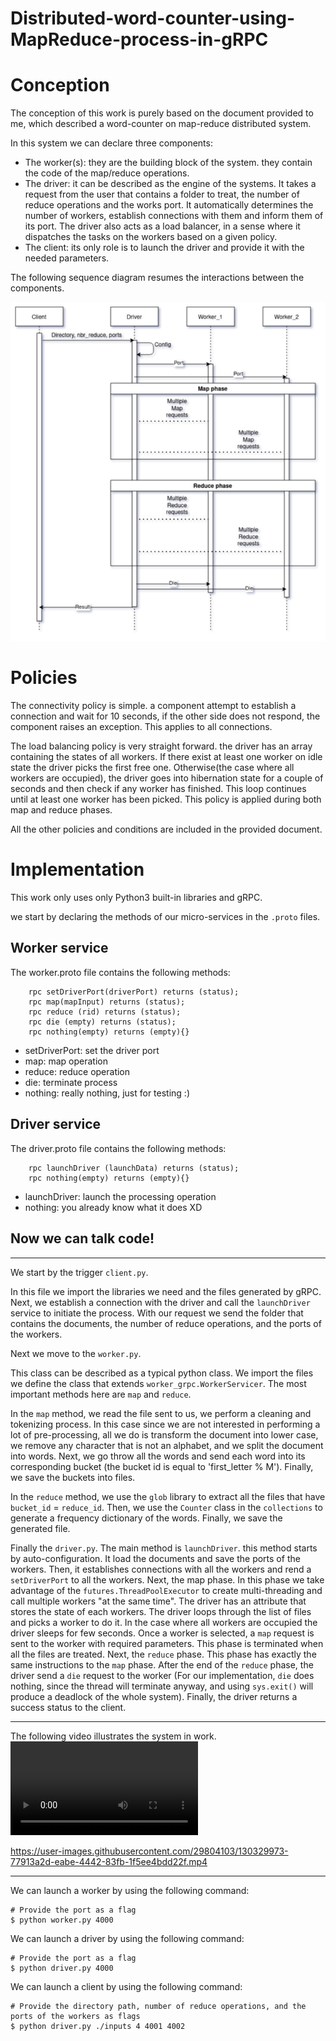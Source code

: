 # Distributed-word-counter-using-MapReduce-process-in-gRPC

# **Conception**

The conception of this work is purely based on the document provided to me, which described a word-counter on map-reduce distributed system.

In this system we can declare three components:

- The worker(s): they are the building block of the system. they contain the code of the map/reduce operations.
- The driver: it can be described as the engine of the systems. It takes a request from the user that contains a folder to treat, the number of reduce operations and the works port. It automatically determines the number of workers, establish connections with them and inform them of its port. The driver also acts as a load balancer, in a sense where it dispatches the tasks on the workers based on a given policy.
- The client: its only role is to launch the driver and provide it with the needed parameters.

The following sequence diagram resumes the interactions between the components.

![alt text](./fig/seq.jpg)

# **Policies**
The connectivity policy is simple. a component attempt to establish a connection and wait for 10 seconds, if the other side does not respond, the component raises an exception. This applies to all connections.

The load balancing policy is very straight forward. the driver has an array containing the states of all workers. If there exist at least one worker on idle state the driver picks the first free one. Otherwise(the case where all workers are occupied), the driver goes into hibernation state for a couple of seconds and then check if any worker has finished. This loop continues until at least one worker has been picked. This policy is applied during both map and reduce phases.

All the other policies and conditions are included in the provided document.

# **Implementation**

This work only uses only Python3 built-in libraries and gRPC.

we start by declaring the methods of our micro-services in the ```.proto``` files.

## Worker service
The worker.proto file contains the following methods:
```
    rpc setDriverPort(driverPort) returns (status);
    rpc map(mapInput) returns (status);
    rpc reduce (rid) returns (status);
    rpc die (empty) returns (status);
    rpc nothing(empty) returns (empty){}
```
- setDriverPort: set the driver port
- map: map operation
- reduce: reduce operation
- die: terminate process
- nothing: really nothing, just for testing :)

## Driver service
The driver.proto file contains the following methods:
```
    rpc launchDriver (launchData) returns (status);
    rpc nothing(empty) returns (empty){}
```
- launchDriver: launch the processing operation
- nothing: you already know what it does XD

## Now we can talk code!

---

We start by the trigger `client.py`.

In this file we import the libraries we need and the files generated by gRPC. Next, we establish a connection with the driver and call the `launchDriver` service to initiate the process. With our request we send the folder that contains the documents, the number of reduce operations, and the ports of the workers.

Next we move to the `worker.py`.

This class can be described as a typical python class. We import the files we define the class that extends `worker_grpc.WorkerServicer`. The most important methods here are `map` and `reduce`.

In the `map` method, we read the file sent to us, we perform a cleaning and tokenizing process. In this case since we are not interested in performing a lot of pre-processing, all we do is transform the document into lower case, we remove any character that is not an alphabet, and we split the document into words. Next, we go throw all the words and send each word into its corresponding bucket (the bucket id is equal to 'first_letter % M'). Finally, we save the buckets into files.

In the `reduce` method, we use the `glob` library to extract all the files that have `bucket_id` = `reduce_id`. Then, we use the `Counter` class in the `collections` to generate a frequency dictionary of the words. Finally, we save the generated file.

Finally the `driver.py`. The main method is `launchDriver`. this method starts by auto-configuration. It load the documents and save the ports of the workers. Then, it establishes connections with all the workers and rend a `setDriverPort` to all the workers. Next, the map phase. In this phase we take advantage of the `futures.ThreadPoolExecutor` to create multi-threading and call multiple workers "at the same time". The driver has an attribute that stores the state of each workers. The driver loops through the list of files and picks a worker to do it. In the case where all workers are occupied the driver sleeps for few seconds. Once a worker is selected, a `map` request is sent to the worker with required parameters. This phase is terminated when all the files are treated. Next, the `reduce` phase. This phase has exactly the same instructions to the `map` phase. After the end of the `reduce` phase, the driver send a `die` request to the worker (For our implementation, `die` does nothing, since the thread will terminate anyway, and using `sys.exit()` will produce a deadlock of the whole system). Finally, the driver returns a success status to the client.

---
The following video illustrates the system in work.
![alt text](./vid/test.mp4)


https://user-images.githubusercontent.com/29804103/130329973-77913a2d-eabe-4442-83fb-1f5ee4bdd22f.mp4

---

We can launch a worker by using the following command:
```
# Provide the port as a flag
$ python worker.py 4000
```

We can launch a driver by using the following command:
```
# Provide the port as a flag
$ python driver.py 4000
```

We can launch a client by using the following command:
```
# Provide the directory path, number of reduce operations, and the ports of the workers as flags
$ python driver.py ./inputs 4 4001 4002
```
